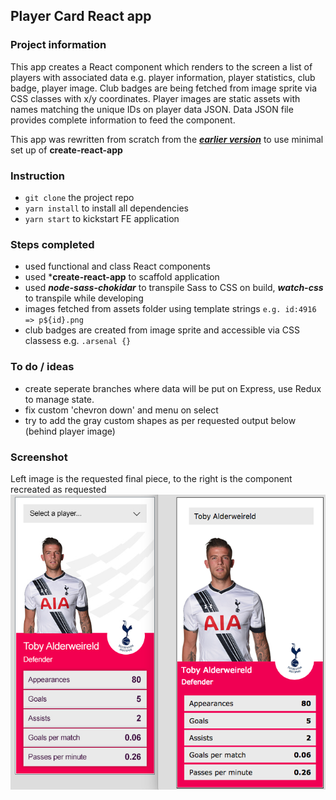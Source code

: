 ## Player Card React app

### Project information

This app creates a React component which renders to the screen a list of players with associated data e.g. player information, player statistics, club badge, player image. Club badges are being fetched from image sprite via CSS classes with x/y coordinates. Player images are static assets with names matching the unique IDs on player data JSON. Data JSON file provides complete information to feed the component.

This app was rewritten from scratch from the [***earlier version***](https://github.com/maciejk77/player-card/tree/version-B) to use minimal set up of **create-react-app**

### Instruction
- ```git clone``` the project repo
- ```yarn install``` to install all dependencies
- ```yarn start``` to kickstart FE application

### Steps completed
- used functional and class React components
- used ***create-react-app** to scaffold application
- used ***node-sass-chokidar*** to transpile Sass to CSS on build, ***watch-css*** to transpile while developing
- images fetched from assets folder using template strings ```e.g. id:4916 => p${id}.png```
- club badges are created from image sprite and accessible via CSS classess e.g. ```.arsenal {}```

### To do / ideas
- create seperate branches where data will be put on Express, use Redux to manage state.
- fix custom 'chevron down' and menu on select
- try to add the gray custom shapes as per requested output below (behind player image)

### Screenshot
Left image is the requested final piece, to the right is the component recreated as requested
![Screenshot](public/screenshot.png)